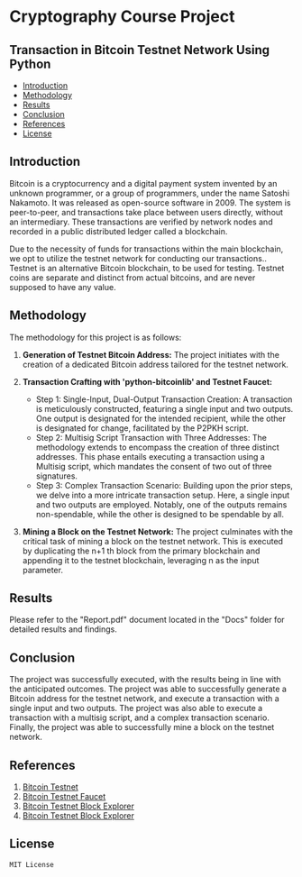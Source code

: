 # Cryptography Course Project
## Transaction in Bitcoin Testnet Network Using Python

- [Introduction](#introduction)
- [Methodology](#methodology)
- [Results](#results)
- [Conclusion](#conclusion)
- [References](#references)
- [License](#license)

## Introduction
Bitcoin is a cryptocurrency and a digital payment system invented by an unknown programmer, or a group of programmers, under the name Satoshi Nakamoto. It was released as open-source software in 2009. The system is peer-to-peer, and transactions take place between users directly, without an intermediary. These transactions are verified by network nodes and recorded in a public distributed ledger called a blockchain.

Due to the necessity of funds for transactions within the main blockchain, we opt to utilize the testnet network for conducting our transactions.. Testnet is an alternative Bitcoin blockchain, to be used for testing. Testnet coins are separate and distinct from actual bitcoins, and are never supposed to have any value.

## Methodology
The methodology for this project is as follows:
1. **Generation of Testnet Bitcoin Address:** The project initiates with the creation of a dedicated Bitcoin address tailored for the testnet network.

2. **Transaction Crafting with 'python-bitcoinlib' and Testnet Faucet:**
   * Step 1: Single-Input, Dual-Output Transaction Creation: A transaction is meticulously constructed, featuring a single input and two outputs. One output is designated for the intended recipient, while the other is designated for change, facilitated by the P2PKH script.
   * Step 2: Multisig Script Transaction with Three Addresses: The methodology extends to encompass the creation of three distinct addresses. This phase entails executing a transaction using a Multisig script, which mandates the consent of two out of three signatures.
   * Step 3: Complex Transaction Scenario: Building upon the prior steps, we delve into a more intricate transaction setup. Here, a single input and two outputs are employed. Notably, one of the outputs remains non-spendable, while the other is designed to be spendable by all.

3. **Mining a Block on the Testnet Network:** The project culminates with the critical task of mining a block on the testnet network. This is executed by duplicating the n+1 th block from the primary blockchain and appending it to the testnet blockchain, leveraging n as the input parameter.

## Results
Please refer to the "Report.pdf" document located in the "Docs" folder for detailed results and findings.

## Conclusion
The project was successfully executed, with the results being in line with the anticipated outcomes. The project was able to successfully generate a Bitcoin address for the testnet network, and execute a transaction with a single input and two outputs. The project was also able to execute a transaction with a multisig script, and a complex transaction scenario. Finally, the project was able to successfully mine a block on the testnet network.

## References
1. [Bitcoin Testnet](https://en.bitcoin.it/wiki/Testnet)
2. [Bitcoin Testnet Faucet](https://coinfaucet.eu/en/btc-testnet)
3. [Bitcoin Testnet Block Explorer](https://blockstream.info/testnet)
4. [Bitcoin Testnet Block Explorer](https://live.blockcypher.com/btc-testnet)

## License
```
MIT License
```
